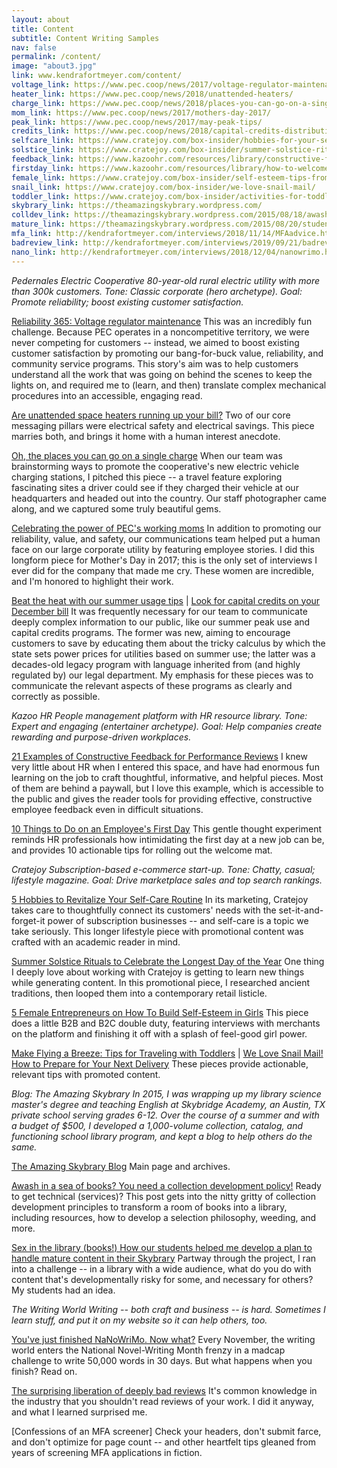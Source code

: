 ```yaml
---
layout: about
title: Content
subtitle: Content Writing Samples
nav: false
permalink: /content/
image: "about3.jpg"
link: www.kendrafortmeyer.com/content/
voltage_link: https://www.pec.coop/news/2017/voltage-regulator-maintenance/
heater_link: https://www.pec.coop/news/2018/unattended-heaters/
charge_link: https://www.pec.coop/news/2018/places-you-can-go-on-a-single-charge/
mom_link: https://www.pec.coop/news/2017/mothers-day-2017/
peak_link: https://www.pec.coop/news/2017/may-peak-tips/
credits_link: https://www.pec.coop/news/2018/capital-credits-distribution/
selfcare_link: https://www.cratejoy.com/box-insider/hobbies-for-your-self-care-routine/
solstice_link: https://www.cratejoy.com/box-insider/summer-solstice-rituals/
feedback_link: https://www.kazoohr.com/resources/library/constructive-feedback-examples
firstday_link: https://www.kazoohr.com/resources/library/how-to-welcome-a-new-employee
female_link: https://www.cratejoy.com/box-insider/self-esteem-tips-from-female-entrepreneurs/
snail_link: https://www.cratejoy.com/box-insider/we-love-snail-mail/
toddler_link: https://www.cratejoy.com/box-insider/activities-for-toddlers-on-airplanes/
skybrary_link: https://theamazingskybrary.wordpress.com/
colldev_link: https://theamazingskybrary.wordpress.com/2015/08/18/awash-in-a-sea-of-books-you-need-a-collection-development-policy/
mature_link: https://theamazingskybrary.wordpress.com/2015/08/20/students-save-the-day-mature-content-and-the-dual-audience-library/
mfa_link: http://kendrafortmeyer.com/interviews/2018/11/14/MFAadvice.html
badreview_link: http://kendrafortmeyer.com/interviews/2019/09/21/badreviews.html
nano_link: http://kendrafortmeyer.com/interviews/2018/12/04/nanowrimo.html
---
```


*Pedernales Electric Cooperative*
_80-year-old rural electric utility with more than 300k customers. Tone: Classic corporate (hero archetype). Goal: Promote reliability; boost existing customer satisfaction._

[Reliability 365: Voltage regulator maintenance]({{page.voltage_link}})
This was an incredibly fun challenge. Because PEC operates in a noncompetitive territory, we were never competing for customers -- instead, we aimed to boost existing customer satisfaction by promoting our bang-for-buck value, reliability, and community service programs. This story's aim was to help customers understand all the work that was going on behind the scenes to keep the lights on, and required me to (learn, and then) translate complex mechanical procedures into an accessible, engaging read.

[Are unattended space heaters running up your bill?]({{page.heater_link}})
Two of our core messaging pillars were electrical safety and electrical savings. This piece marries both, and brings it home with a human interest anecdote.

[Oh, the places you can go on a single charge]({{page.charge_link}})
When our team was brainstorming ways to promote the cooperative's new electric vehicle charging stations, I pitched this piece -- a travel feature exploring fascinating sites a driver could see if they charged their vehicle at our headquarters and headed out into the country. Our staff photographer came along, and we captured some truly beautiful gems.

[Celebrating the power of PEC's working moms]({{page.mom_link}})
In addition to promoting our reliability, value, and safety, our communications team helped put a human face on our large corporate utility by featuring employee stories. I did this longform piece for Mother's Day in 2017; this is the only set of interviews I ever did for the company that made me cry. These women are incredible, and I'm honored to highlight their work.

[Beat the heat with our summer usage tips]({{page.peak_link}}) | [Look for capital credits on your December bill]({{page.credits_link}})
It was frequently necessary for our team to communicate deeply complex information to our public, like our summer peak use and capital credits programs. The former was new, aiming to encourage customers to save by educating them about the tricky calculus by which the state sets power prices for utilities based on summer use; the latter was a decades-old legacy program with language inherited from (and highly regulated by) our legal department. My emphasis for these pieces was to communicate the relevant aspects of these programs as clearly and correctly as possible.

*Kazoo HR*
_People management platform with HR resource library. Tone: Expert and engaging (entertainer archetype). Goal: Help companies create rewarding and purpose-driven workplaces._

[21 Examples of Constructive Feedback for Performance Reviews]({{page.feedback_link}})
I knew very little about HR when I entered this space, and have had enormous fun learning on the job to craft thoughtful, informative, and helpful pieces. Most of them are behind a paywall, but I love this example, which is accessible to the public and gives the reader tools for providing effective, constructive employee feedback even in difficult situations.

[10 Things to Do on an Employee's First Day]({{page.firstday_link}})
This gentle thought experiment reminds HR professionals how intimidating the first day at a new job can be, and provides 10 actionable tips for rolling out the welcome mat.

*Cratejoy*
_Subscription-based e-commerce start-up. Tone: Chatty, casual; lifestyle magazine. Goal: Drive marketplace sales and top search rankings._

[5 Hobbies to Revitalize Your Self-Care Routine]({{page.selfcare_link}})
In its marketing, Cratejoy takes care to thoughtfully connect its customers' needs with the set-it-and-forget-it power of subscription businesses -- and self-care is a topic we take seriously. This longer lifestyle piece with promotional content was crafted with an academic reader in mind.

[Summer Solstice Rituals to Celebrate the Longest Day of the Year]({{page.solstice_link}})
One thing I deeply love about working with Cratejoy is getting to learn new things while generating content. In this promotional piece, I researched ancient traditions, then looped them into a contemporary retail listicle.

[5 Female Entrepreneurs on How To Build Self-Esteem in Girls]({{page.female_link}})
This piece does a little B2B and B2C double duty, featuring interviews with merchants on the platform and finishing it off with a splash of feel-good girl power.

[Make Flying a Breeze: Tips for Traveling with Toddlers]({{page.toddler_link}}) | [We Love Snail Mail! How to Prepare for Your Next Delivery]({{page.snail_link}})
These pieces provide actionable, relevant tips with promoted content.

*Blog: The Amazing Skybrary*
_In 2015, I was wrapping up my library science master's degree and teaching English at Skybridge Academy, an Austin, TX private school serving grades 6-12. Over the course of a summer and with a budget of $500, I developed a 1,000-volume collection, catalog, and functioning school library program, and kept a blog to help others do the same._

[The Amazing Skybrary Blog]({{page.skybrary_link}})
Main page and archives.

[Awash in a sea of books? You need a collection development policy!]({{page.colldev_link}})
Ready to get technical (services)? This post gets into the nitty gritty of collection development principles to transform a room of books into a library, including resources, how to develop a selection philosophy, weeding, and more.

[Sex in the library (books!) How our students helped me develop a plan to handle mature content in their Skybrary]({{page.mature_link}})
Partway through the project, I ran into a challenge -- in a library with a wide audience, what do you do with content that's developmentally risky for some, and necessary for others? My students had an idea.

*The Writing World*
_Writing -- both craft and business -- is hard. Sometimes I learn stuff, and put it on my website so it can help others, too._

[You've just finished NaNoWriMo. Now what?]({{page.nano_link}})
Every November, the writing world enters the National Novel-Writing Month frenzy in a madcap challenge to write 50,000 words in 30 days. But what happens when you finish? Read on.

[The surprising liberation of deeply bad reviews]({{page.badreviews_link}})
It's common knowledge in the industry that you shouldn't read reviews of your work. I did it anyway, and what I learned surprised me.

[Confessions of an MFA screener]
Check your headers, don't submit farce, and don't optimize for page count -- and other heartfelt tips gleaned from years of screening MFA applications in fiction.

